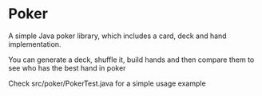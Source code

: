 # Poker

A simple Java poker library, which includes a card, deck and hand implementation.

You can generate a deck, shuffle it, build hands and then compare them to see who has the best hand in poker

Check src/poker/PokerTest.java for a simple usage example
